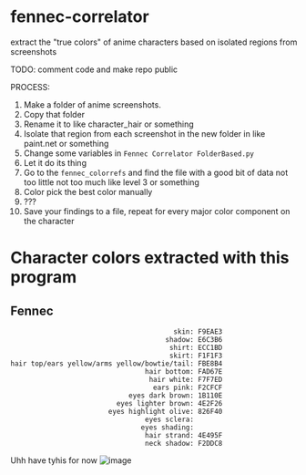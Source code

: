 # fennec-correlator
extract the "true colors" of anime characters based on isolated regions from screenshots

TODO: comment code and make repo public

PROCESS:

1. Make a folder of anime screenshots.
2. Copy that folder
3. Rename it to like character_hair or something
4. Isolate that region from each screenshot in the new folder in like paint.net or something
5. Change some variables in `Fennec Correlator FolderBased.py`
6. Let it do its thing
7. Go to the `fennec_colorrefs` and find the file with a good bit of data not too little not too much like level 3 or something
8. Color pick the best color manually
9. ???
10. Save your findings to a file, repeat for every major color component on the character

# Character colors extracted with this program
## Fennec
```
                                        skin: F9EAE3
                                      shadow: E6C3B6
                                       shirt: ECC1BD
                                       skirt: F1F1F3
hair top/ears yellow/arms yellow/bowtie/tail: FBE8B4
                                 hair bottom: FAD67E
                                  hair white: F7F7ED
                                   ears pink: F2CFCF
                             eyes dark brown: 1B110E
                          eyes lighter brown: 4E2F26
                        eyes highlight olive: 826F40
                                 eyes sclera:
                                eyes shading:
                                 hair strand: 4E495F
                                 neck shadow: F2DDC8
```

Uhh have tyhis for now ![image](https://github.com/FlashlightET/fennec-correlator/assets/29938499/7c824cc2-433d-4ac6-84da-337f8aef8157)
